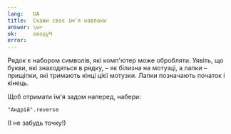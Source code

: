 ```yaml
---
lang:   UA
title:  Скажи своє ім'я навпаки
answer: \w+
ok:     оводуЧ
error:  
---
```


Рядок є набором символів, які комп'ютер може обробляти. Уявіть, що букви, які знаходяться в рядку, – як білизна на мотузці, а лапки – прищіпки, які тримають кінці цієї мотузки. Лапки позначають початок і кінець.

Щоб отримати ім'я задом наперед, набери:

    "Андрій".reverse

(І не забудь точку!)
